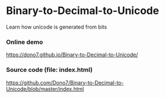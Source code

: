 # Binary-to-Decimal-to-Unicode

Learn how unicode is generated from bits

### Online demo

https://dono7.github.io/Binary-to-Decimal-to-Unicode/

### Source code (file: index.html)

https://github.com/Dono7/Binary-to-Decimal-to-Unicode/blob/master/index.html
